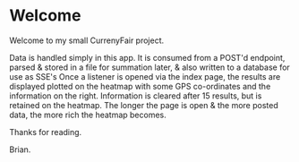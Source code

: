 # Welcome

Welcome to my small CurrenyFair project.

Data is handled simply in this app. It is consumed from a POST'd endpoint, parsed & stored in a file for summation later, & also written to a database for use as SSE's
Once a listener is opened via the index page, the results are displayed plotted on the heatmap with some GPS co-ordinates and the information on the right. Information is cleared after 15 results, but is retained on the heatmap.
The longer the page is open & the more posted data, the more rich the heatmap becomes.

Thanks for reading.

Brian.